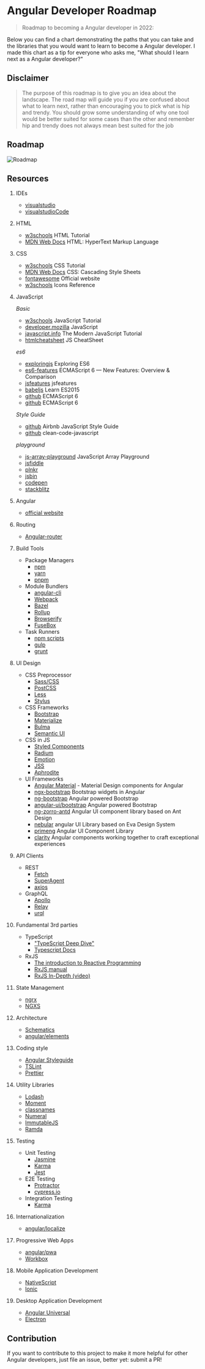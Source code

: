 # Angular Developer Roadmap

> Roadmap to becoming a Angular developer in 2022:

Below you can find a chart demonstrating the paths that you can take and the libraries that you would want to learn to become a Angular developer. I made this chart as a tip for everyone who asks me, "What should I learn next as a Angular developer?"

## Disclaimer

> The purpose of this roadmap is to give you an idea about the landscape. The road map will guide you if you are confused about what to learn next, rather than encouraging you to pick what is hip and trendy. You should grow some understanding of why one tool would be better suited for some cases than the other and remember hip and trendy does not always mean best suited for the job

## Roadmap

![Roadmap](./images/angular-developer-roadmap.png)

## Resources

1. IDEs

    - [visualstudio](https://visualstudio.microsoft.com/downloads/)
    - [visualstudioCode](https://code.visualstudio.com/Download)

2. HTML

    - [w3schools](https://www.w3schools.com/html/) HTML Tutorial
    - [MDN Web Docs](https://developer.mozilla.org/en-US/docs/Web/HTML) HTML: HyperText Markup Language

3. CSS

    - [w3schools](https://www.w3schools.com/css/) CSS Tutorial
    - [MDN Web Docs](https://developer.mozilla.org/en-US/docs/Web/CSS) CSS: Cascading Style Sheets
    - [fontawesome](https://fontawesome.com/) Official website
    - [w3schools](https://www.w3schools.com/icons/icons_reference.asp) Icons Reference

4. JavaScript

    _Basic_

    - [w3schools](https://www.w3schools.com/js/default.asp) JavaScript Tutorial
    - [developer.mozilla](https://developer.mozilla.org/en-US/docs/Web/JavaScript) JavaScript
    - [javascript.info](https://javascript.info/) The Modern JavaScript Tutorial
    - [htmlcheatsheet](https://htmlcheatsheet.com/js/) JS CheatSheet

    _es6_

    - [exploringjs](https://exploringjs.com/es6/index.html) Exploring ES6
    - [es6-features](http://es6-features.org/#Constants) ECMAScript 6 — New Features: Overview & Comparison
    - [jsfeatures](https://jsfeatures.in) jsfeatures
    - [babeljs](https://babeljs.io/docs/en/learn) Learn ES2015
    - [github](https://github.com/lukehoban/es6features) ECMAScript 6
    - [github](https://github.com/sudheerj/ECMAScript-features) ECMAScript 6

    _Style Guide_

    - [github](https://github.com/airbnb/javascript) Airbnb JavaScript Style Guide
    - [github](https://github.com/ryanmcdermott/clean-code-javascript) clean-code-javascript

    _playground_

    - [js-array-playground](https://js-array-playground.firebaseapp.com/) JavaScript Array Playground
    - [jsfiddle](https://jsfiddle.net/)
    - [plnkr](https://plnkr.co/)
    - [jsbin](https://jsbin.com/?html,output)
    - [codepen](https://codepen.io/pen/)
    - [stackblitz](https://stackblitz.com/)

5. Angular

    - [official website](https://angular.io/)

6. Routing

    - [Angular-router](https://angular.io/guide/router)

7. Build Tools

    - Package Managers
        - [npm](https://www.npmjs.com/)
        - [yarn](https://yarnpkg.com/lang/en/)
        - [pnpm](https://pnpm.js.org/)
    - Module Bundlers
        - [angular-cli](https://angular.io/cli)
        - [Webpack](https://webpack.js.org/)
        - [Bazel](https://bazel.build/)
        - [Rollup](https://rollupjs.org/guide/en)
        - [Browserify](http://browserify.org/)
        - [FuseBox](https://fuse-box.org/)
    - Task Runners
        - [npm scripts](https://docs.npmjs.com/misc/scripts)
        - [gulp](https://gulpjs.com/)
        - [grunt](https://gruntjs.com/)

8. UI Design

    - CSS Preprocessor
        - [Sass/CSS](https://sass-lang.com/)
        - [PostCSS](https://postcss.org/)
        - [Less](http://lesscss.org/)
        - [Stylus](http://stylus-lang.com/)
    - CSS Frameworks
        - [Bootstrap](https://getbootstrap.com/)
        - [Materialize](https://materializecss.com/)
        - [Bulma](https://bulma.io/)
        - [Semantic UI](https://semantic-ui.com/)
    - CSS in JS
        - [Styled Components](https://www.styled-components.com/)
        - [Radium](https://formidable.com/open-source/radium/)
        - [Emotion](https://emotion.sh/)
        - [JSS](http://cssinjs.org/)
        - [Aphrodite](https://github.com/Khan/aphrodite)
    - UI Frameworks
        - [Angular Material](https://material.angular.io/) - Material Design components for Angular
        - [ngx-bootstrap](https://github.com/valor-software/ngx-bootstrap) Bootstrap widgets in Angular
        - [ng-bootstrap](https://github.com/ng-bootstrap/ng-bootstrap) Angular powered Bootstrap
        - [angular-ui/bootstrap](https://github.com/angular-ui/bootstrap) Angular powered Bootstrap
        - [ng-zorro-antd](https://ng.ant.design/docs/introduce/en) Angular UI component library based on Ant Design
        - [nebular](https://github.com/akveo/nebular) angular UI Library based on Eva Design System
        - [primeng](https://github.com/primefaces/primeng) Angular UI Component Library
        - [clarity](https://github.com/vmware/clarity) Angular components working together to craft exceptional experiences

9. API Clients

    - REST
        - [Fetch](https://developer.mozilla.org/en-US/docs/Web/API/Fetch_API)
        - [SuperAgent](https://visionmedia.github.io/superagent/)
        - [axios](https://github.com/axios/axios)
    - GraphQL
        - [Apollo](https://apollo-angular.com/docs/)
        - [Relay](https://facebook.github.io/relay/)
        - [urql](https://github.com/FormidableLabs/urql)

10. Fundamental 3rd parties

    - TypeScript
        - ["TypeScript Deep Dive"](https://github.com/basarat/typescript-book)
        - [Typescript Docs](https://www.typescriptlang.org/docs/)
    - RxJS
        - [The introduction to Reactive Programming](https://gist.github.com/staltz/868e7e9bc2a7b8c1f754)
        - [RxJS manual](http://reactivex.io/rxjs/manual/overview.html#introduction)
        - [RxJS In-Depth (video)](https://www.youtube.com/watch?v=KOOT7BArVHQ)

11. State Management

    - [ngrx](https://ngrx.io/)
    - [NGXS](https://ngxs.gitbook.io/ngxs/)

12. Architecture

    - [Schematics](https://www.npmjs.com/package/@angular-devkit/schematics)
    - [angular/elements](https://angular.io/guide/elements)

13. Coding style

    - [Angular Styleguide](https://angular.io/guide/styleguide)
    - [TSLint](https://palantir.github.io/tslint/)
    - [Prettier](https://prettier.io/)

14. Utility Libraries

    - [Lodash](https://lodash.com/)
    - [Moment](https://momentjs.com/)
    - [classnames](https://github.com/JedWatson/classnames)
    - [Numeral](http://numeraljs.com/)
    - [ImmutableJS](https://facebook.github.io/immutable-js/)
    - [Ramda](https://ramdajs.com/)

15. Testing

    - Unit Testing
        - [Jasmine](https://jasmine.github.io/)
        - [Karma](http://karma-runner.github.io/2.0/index.html)
        - [Jest](http://jestjs.io/)
    - E2E Testing
        - [Protractor](https://www.protractortest.org/#/)
        - [cypress.io](https://www.cypress.io/)
    - Integration Testing
        - [Karma](https://karma-runner.github.io/)

16. Internationalization

    - [angular/localize](https://angular.io/guide/i18n)

17. Progressive Web Apps

    - [angular/pwa](https://angular.io/guide/service-worker-getting-started)
    - [Workbox](https://developers.google.com/web/tools/workbox/)

18. Mobile Application Development

    - [NativeScript](https://www.nativescript.org/)
    - [Ionic](https://ionicframework.com/)

19. Desktop Application Development

    - [Angular Universal](https://universal.angular.io/)
    - [Electron](https://electronjs.org/)

## Contribution

If you want to contribute to this project to make it more helpful for other Angular developers, just file an issue, better yet: submit a PR!